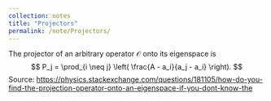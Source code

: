 ```yaml
---
collection: notes
title: "Projectors"
permalink: /note/Projectors/
---
```

The projector of an arbitrary operator $\mathcal{O}$ onto its eigenspace is 
$$
P_j = \prod_{i \neq j} \left( \frac{A - a_i}{a_j - a_i} \right).
$$
Source:
https://physics.stackexchange.com/questions/181105/how-do-you-find-the-projection-operator-onto-an-eigenspace-if-you-dont-know-the